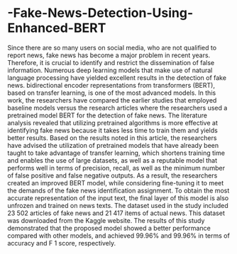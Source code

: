 # -Fake-News-Detection-Using-Enhanced-BERT
Since there are so many users on social media, who are not qualified to report news, fake news has become a major problem in recent years. Therefore, it is crucial to identify and restrict the dissemination of false information. Numerous deep learning models that make use of natural language processing have yielded excellent results in the detection of fake news. bidirectional encoder representations from transformers (BERT), based on transfer learning, is one of the most advanced models. In this work, the researchers have compared the earlier studies that employed baseline models versus the research articles where the researchers used a pretrained model BERT for the detection of fake news. The literature analysis revealed that utilizing pretrained algorithms is more effective at identifying fake news because it takes less time to train them and yields better results. Based on the results noted in this article, the researchers have advised the utilization of pretrained models that have already been taught to take advantage of transfer learning, which shortens training time and enables the use of large datasets, as well as a reputable model that performs well in terms of precision, recall, as well as the minimum number of false positive and false negative outputs. As a result, the researchers created an improved BERT model, while considering fine-tuning it to meet the demands of the fake news identification assignment. To obtain the most accurate representation of the input text, the final layer of this model is also unfrozen and trained on news texts. The dataset used in the study included 23 502 articles of fake news and 21 417 items of actual news. This dataset was downloaded from the Kaggle website. The results of this study demonstrated that the proposed model showed a better performance compared with other models, and achieved 99.96% and 99.96% in terms of accuracy and F 1 score, respectively.
